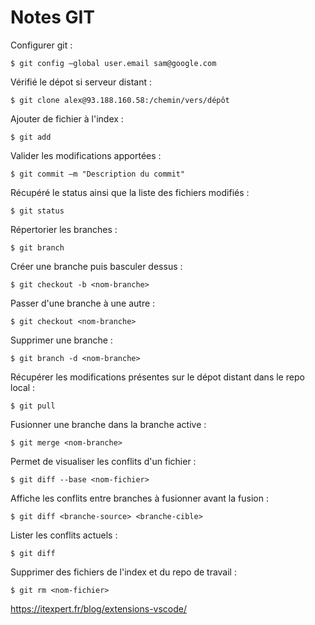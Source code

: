# Notes GIT

Configurer git :
```
$ git config –global user.email sam@google.com
```

Vérifié le dépot si serveur distant :
```
$ git clone alex@93.188.160.58:/chemin/vers/dépôt
```

Ajouter de fichier à l'index :
```
$ git add 
```

Valider les modifications apportées :
```
$ git commit –m "Description du commit"

```

Récupéré le status ainsi que la liste des fichiers modifiés :
```
$ git status
```

Répertorier les branches :
```
$ git branch
```
Créer une branche puis basculer dessus :
```
$ git checkout -b <nom-branche>
```

Passer d'une branche à une autre :
```
$ git checkout <nom-branche>
```

Supprimer une branche :
```
$ git branch -d <nom-branche>
```

Récupérer les modifications présentes sur le dépot distant dans le repo local :
```
$ git pull
```

Fusionner une branche dans la branche active :
```
$ git merge <nom-branche>
```

Permet de visualiser les conflits d'un fichier :
```
$ git diff --base <nom-fichier>
```

Affiche les conflits entre branches à fusionner avant la fusion :
```
$ git diff <branche-source> <branche-cible>
```

Lister les conflits actuels : 
```
$ git diff
```

Supprimer des fichiers de l'index et du repo de travail :
```
$ git rm <nom-fichier>
```
https://itexpert.fr/blog/extensions-vscode/
